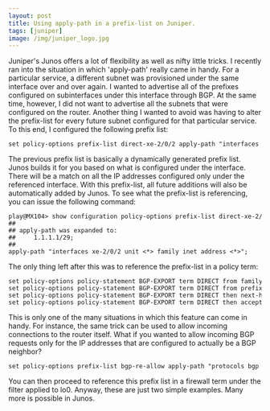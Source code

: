 ```yaml
---
layout: post
title: Using apply-path in a prefix-list on Juniper.
tags: [juniper]
image: /img/juniper_logo.jpg
---
```

                   
<p>
    Juniper's Junos offers a lot of flexibility as well as nifty little tricks. 
    I recently ran into the situation in which 'apply-path' really came in handy. 
    For a particular service, a different subnet was provisioned under the same interface over and over again. 
    I wanted to advertise all of the prefixes configured on subinterfaces under this interface through BGP. 
    At the same time, however, I did not want to advertise all the subnets that were configured on the router. 
    Another thing I wanted to avoid was having to alter the prefix-list for every future subnet configured for that particular service. 
    To this end, I configured the following prefix list:
</p>
<pre style="font-size:12px">
set policy-options prefix-list direct-xe-2/0/2 apply-path "interfaces xe-2/0/2 unit <*> family inet address <*>"
</pre>     
<p>
    The previous prefix list is basically a dynamically generated prefix list. 
    Junos builds it for you based on what is configured under the interface. 
    There will be a match on all the IP addresses configured only under the referenced interface. 
    With this prefix-list, all future additions will also be automatically added by Junos. To see what the prefix-list is referencing, you can issue the following command:
</p>
<pre style="font-size:12px">
play@MX104> show configuration policy-options prefix-list direct-xe-2/0/2 |display inheritance
##
## apply-path was expanded to:
##     1.1.1.1/29;
##
apply-path "interfaces xe-2/0/2 unit <*> family inet address <*>";
</pre>   
<p>
    The only thing left after this was to reference the prefix-list in a policy term:
</p>
<pre style="font-size:12px">
set policy-options policy-statement BGP-EXPORT term DIRECT from family inet
set policy-options policy-statement BGP-EXPORT term DIRECT from prefix-list direct-xe-2/0/2
set policy-options policy-statement BGP-EXPORT term DIRECT then next-hop self
set policy-options policy-statement BGP-EXPORT term DIRECT then accept
</pre>      
<p>
    This is only one of the many situations in which this feature can come in handy. 
    For instance, the same trick can be used to allow incoming connections to the router itself.
    What if you wanted to allow incoming BGP requests only for the IP addresses that are configured to actually be a BGP neighbor?
</p>
<pre style="font-size:12px">
set policy-options prefix-list bgp-re-allow apply-path "protocols bgp group <*> neighbor <*>"
</pre>     
<p>
    You can then proceed to reference this prefix list in a firewall term under the filter applied to lo0.
    Anyway, these are just two simple examples.  Many more is possible in Junos.
</p>
   